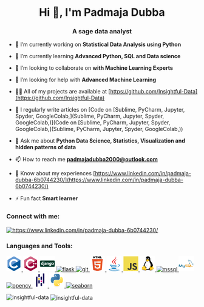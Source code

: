 <h1 align="center">Hi 👋, I'm Padmaja Dubba</h1>
<h3 align="center">A sage data analyst</h3>

- 🔭 I’m currently working on **Statistical Data Analysis using Python**

- 🌱 I’m currently learning **Advanced Python, SQL and Data science**

- 👯 I’m looking to collaborate on **with Machine Learning Experts**

- 🤝 I’m looking for help with **Advanced Machine Learning**

- 👨‍💻 All of my projects are available at [https://github.com/Insightful-Data](https://github.com/Insightful-Data)

- 📝 I regularly write articles on [Code on [Sublime, PyCharm, Jupyter, Spyder, GoogleColab,](Sublime, PyCharm, Jupyter, Spyder, GoogleColab,)](Code on [Sublime, PyCharm, Jupyter, Spyder, GoogleColab,](Sublime, PyCharm, Jupyter, Spyder, GoogleColab,))

- 💬 Ask me about **Python Data Science, Statistics, Visualization and hidden patterns of data**

- 📫 How to reach me **padmajadubba2000@outlook.com**

- 📄 Know about my experiences [https://www.linkedin.com/in/padmaja-dubba-6b0744230/](https://www.linkedin.com/in/padmaja-dubba-6b0744230/)

- ⚡ Fun fact **Smart learner**

<h3 align="left">Connect with me:</h3>
<p align="left">
<a href="https://linkedin.com/in/https://www.linkedin.com/in/padmaja-dubba-6b0744230/" target="blank"><img align="center" src="https://raw.githubusercontent.com/rahuldkjain/github-profile-readme-generator/master/src/images/icons/Social/linked-in-alt.svg" alt="https://www.linkedin.com/in/padmaja-dubba-6b0744230/" height="30" width="40" /></a>
</p>

<h3 align="left">Languages and Tools:</h3>
<p align="left"> <a href="https://www.cprogramming.com/" target="_blank" rel="noreferrer"> <img src="https://raw.githubusercontent.com/devicons/devicon/master/icons/c/c-original.svg" alt="c" width="40" height="40"/> </a> <a href="https://www.w3schools.com/cpp/" target="_blank" rel="noreferrer"> <img src="https://raw.githubusercontent.com/devicons/devicon/master/icons/cplusplus/cplusplus-original.svg" alt="cplusplus" width="40" height="40"/> </a> <a href="https://www.djangoproject.com/" target="_blank" rel="noreferrer"> <img src="https://raw.githubusercontent.com/devicons/devicon/master/icons/django/django-original.svg" alt="django" width="40" height="40"/> </a> <a href="https://flask.palletsprojects.com/" target="_blank" rel="noreferrer"> <img src="https://www.vectorlogo.zone/logos/pocoo_flask/pocoo_flask-icon.svg" alt="flask" width="40" height="40"/> </a> <a href="https://git-scm.com/" target="_blank" rel="noreferrer"> <img src="https://www.vectorlogo.zone/logos/git-scm/git-scm-icon.svg" alt="git" width="40" height="40"/> </a> <a href="https://www.w3.org/html/" target="_blank" rel="noreferrer"> <img src="https://raw.githubusercontent.com/devicons/devicon/master/icons/html5/html5-original-wordmark.svg" alt="html5" width="40" height="40"/> </a> <a href="https://www.java.com" target="_blank" rel="noreferrer"> <img src="https://raw.githubusercontent.com/devicons/devicon/master/icons/java/java-original.svg" alt="java" width="40" height="40"/> </a> <a href="https://developer.mozilla.org/en-US/docs/Web/JavaScript" target="_blank" rel="noreferrer"> <img src="https://raw.githubusercontent.com/devicons/devicon/master/icons/javascript/javascript-original.svg" alt="javascript" width="40" height="40"/> </a> <a href="https://www.linux.org/" target="_blank" rel="noreferrer"> <img src="https://raw.githubusercontent.com/devicons/devicon/master/icons/linux/linux-original.svg" alt="linux" width="40" height="40"/> </a> <a href="https://www.microsoft.com/en-us/sql-server" target="_blank" rel="noreferrer"> <img src="https://www.svgrepo.com/show/303229/microsoft-sql-server-logo.svg" alt="mssql" width="40" height="40"/> </a> <a href="https://www.mysql.com/" target="_blank" rel="noreferrer"> <img src="https://raw.githubusercontent.com/devicons/devicon/master/icons/mysql/mysql-original-wordmark.svg" alt="mysql" width="40" height="40"/> </a> <a href="https://opencv.org/" target="_blank" rel="noreferrer"> <img src="https://www.vectorlogo.zone/logos/opencv/opencv-icon.svg" alt="opencv" width="40" height="40"/> </a> <a href="https://pandas.pydata.org/" target="_blank" rel="noreferrer"> <img src="https://raw.githubusercontent.com/devicons/devicon/2ae2a900d2f041da66e950e4d48052658d850630/icons/pandas/pandas-original.svg" alt="pandas" width="40" height="40"/> </a> <a href="https://www.python.org" target="_blank" rel="noreferrer"> <img src="https://raw.githubusercontent.com/devicons/devicon/master/icons/python/python-original.svg" alt="python" width="40" height="40"/> </a> <a href="https://seaborn.pydata.org/" target="_blank" rel="noreferrer"> <img src="https://seaborn.pydata.org/_images/logo-mark-lightbg.svg" alt="seaborn" width="40" height="40"/> </a> </p>

<p><img align="left" src="https://github-readme-stats.vercel.app/api/top-langs?username=insightful-data&show_icons=true&locale=en&layout=compact" alt="insightful-data" /></p>

<p>&nbsp;<img align="center" src="https://github-readme-stats.vercel.app/api?username=insightful-data&show_icons=true&locale=en" alt="insightful-data" /></p>
